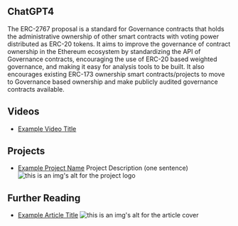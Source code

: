 ## ChatGPT4

The ERC-2767 proposal is a standard for Governance contracts that holds the administrative ownership of other smart contracts with voting power distributed as ERC-20 tokens. It aims to improve the governance of contract ownership in the Ethereum ecosystem by standardizing the API of Governance contracts, encouraging the use of ERC-20 based weighted governance, and making it easy for analysis tools to be built. It also encourages existing ERC-173 ownership smart contracts/projects to move to Governance based ownership and make publicly audited governance contracts available.

## Videos

- [Example Video Title](https://www.youtube.com/watch?v=TDGq4aeevgY)

## Projects

- [Example Project Name](https://xxxx.xxx/xxxxx) Project Description (one sentence) ![this is an img's alt for the project logo](https://xxxx.xxx/project-logo.xxx)

## Further Reading

- [Example Article Title](https://xxxx.xxx/xxxxx) ![this is an img's alt for the article cover](https://xxxx.xxx/article-cover.xxx)
